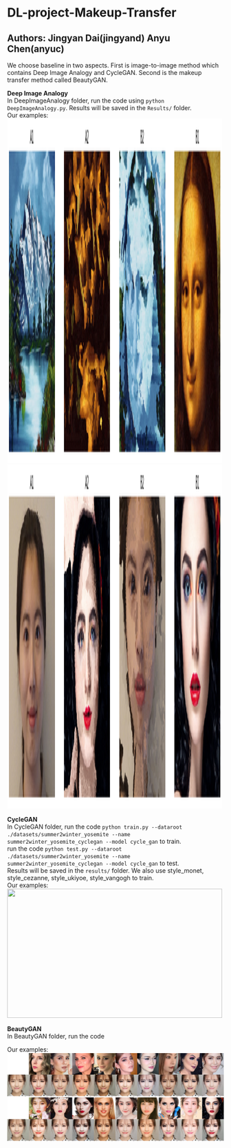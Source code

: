 # DL-project-Makeup-Transfer
## Authors: Jingyan Dai(jingyand) Anyu Chen(anyuc)

We choose baseline in two aspects. First is image-to-image method which contains Deep Image Analogy and CycleGAN. Second is the makeup transfer method called BeautyGAN.

**Deep Image Analogy**   
In DeepImageAnalogy folder, run the code using `python DeepImageAnalogy.py`. Results will be saved in the `Results/` folder.  
Our examples:  
<img src="DIA1.png" width="500" height="800" align="bottom" />
<img src="DIA2.png" width="500" height="800" align="bottom" />

**CycleGAN**   
In CycleGAN folder, run the code `python train.py --dataroot ./datasets/summer2winter_yosemite --name summer2winter_yosemite_cyclegan --model cycle_gan` to train.  
run the code `python test.py --dataroot ./datasets/summer2winter_yosemite --name summer2winter_yosemite_cyclegan --model cycle_gan` to test.  
Results will be saved in the `results/` folder. We also use style_monet, style_cezanne, style_ukiyoe, style_vangogh to train.  
Our examples:  
<img src="CycleGAN.png" width="500" height="300" align="bottom" />

**BeautyGAN**  
In BeautyGAN folder, run the code  

Our examples:  
![](BGAN1.jpg)
![](BGAN2.jpg)
